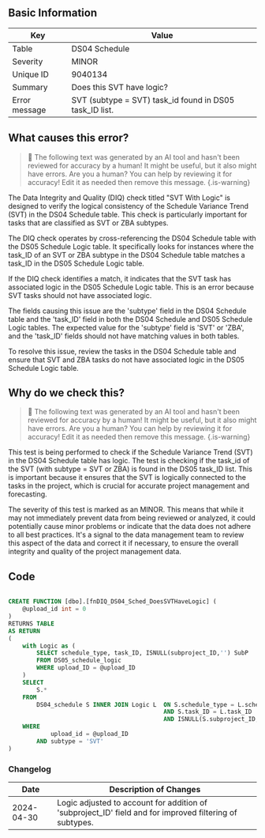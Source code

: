 ## Basic Information

| Key           | Value                                                   |
| ------------- | ------------------------------------------------------- |
| Table         | DS04 Schedule                                           |
| Severity      | MINOR                                                   |
| Unique ID     | 9040134                                                 |
| Summary       | Does this SVT have logic?                               |
| Error message | SVT (subtype = SVT) task_id found in DS05 task_ID list. |

## What causes this error?

> :robot: The following text was generated by an AI tool and hasn't been reviewed for accuracy by a human! It might be useful, but it also might have errors. Are you a human? You can help by reviewing it for accuracy! Edit it as needed then remove this message.
> {.is-warning}

The Data Integrity and Quality (DIQ) check titled "SVT With Logic" is designed to verify the logical consistency of the Schedule Variance Trend (SVT) in the DS04 Schedule table. This check is particularly important for tasks that are classified as SVT or ZBA subtypes.

The DIQ check operates by cross-referencing the DS04 Schedule table with the DS05 Schedule Logic table. It specifically looks for instances where the task_ID of an SVT or ZBA subtype in the DS04 Schedule table matches a task_ID in the DS05 Schedule Logic table.

If the DIQ check identifies a match, it indicates that the SVT task has associated logic in the DS05 Schedule Logic table. This is an error because SVT tasks should not have associated logic.

The fields causing this issue are the 'subtype' field in the DS04 Schedule table and the 'task_ID' field in both the DS04 Schedule and DS05 Schedule Logic tables. The expected value for the 'subtype' field is 'SVT' or 'ZBA', and the 'task_ID' fields should not have matching values in both tables.

To resolve this issue, review the tasks in the DS04 Schedule table and ensure that SVT and ZBA tasks do not have associated logic in the DS05 Schedule Logic table.

## Why do we check this?

> :robot: The following text was generated by an AI tool and hasn't been reviewed for accuracy by a human! It might be useful, but it also might have errors. Are you a human? You can help by reviewing it for accuracy! Edit it as needed then remove this message.
> {.is-warning}

This test is being performed to check if the Schedule Variance Trend (SVT) in the DS04 Schedule table has logic. The test is checking if the task_id of the SVT (with subtype = SVT or ZBA) is found in the DS05 task_ID list. This is important because it ensures that the SVT is logically connected to the tasks in the project, which is crucial for accurate project management and forecasting.

The severity of this test is marked as an MINOR. This means that while it may not immediately prevent data from being reviewed or analyzed, it could potentially cause minor problems or indicate that the data does not adhere to all best practices. It's a signal to the data management team to review this aspect of the data and correct it if necessary, to ensure the overall integrity and quality of the project management data.

## Code

```sql

CREATE FUNCTION [dbo].[fnDIQ_DS04_Sched_DoesSVTHaveLogic] (
	@upload_id int = 0
)
RETURNS TABLE
AS RETURN
(
	with Logic as (
		SELECT schedule_type, task_ID, ISNULL(subproject_ID,'') SubP
		FROM DS05_schedule_logic
		WHERE upload_ID = @upload_ID
	)
	SELECT
		S.*
	FROM
		DS04_schedule S INNER JOIN Logic L 	ON S.schedule_type = L.schedule_type
											AND S.task_ID = L.task_ID
											AND ISNULL(S.subproject_ID,'') = L.SubP
	WHERE
			upload_id = @upload_ID
		AND subtype = 'SVT'
)
```

### Changelog

| Date       | Description of Changes                                                                                  |
| ---------- | ------------------------------------------------------------------------------------------------------- |
| 2024-04-30 | Logic adjusted to account for addition of 'subproject_ID' field and for improved filtering of subtypes. |
